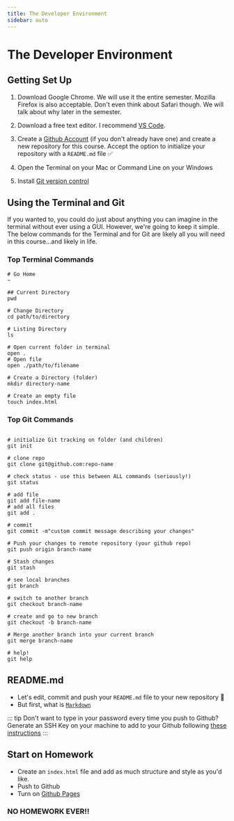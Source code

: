 ```yaml
---
title: The Developer Environment
sidebar: auto
---
```


# The Developer Environment

## Getting Set Up

1. Download Google Chrome. We will use it the entire semester. Mozilla Firefox is also acceptable. Don't even think about Safari though. We will talk about why later in the semester.
1. Download a free text editor. I recommend [VS Code](https://code.visualstudio.com/).
1. Create a [Github Account](https://github.com/) (if you don't already have one) and create a new repository for this course. Accept the option to initialize your repository with a `README.md` file :white_check_mark:

1. Open the Terminal on your Mac or Command Line on your Windows
1. Install [Git version control](https://git-scm.com/downloads)

## Using the Terminal and Git

If you wanted to, you could do just about anything you can imagine in the terminal without ever using a GUI. However, we're going to keep it simple. The below commands for the Terminal and for Git are likely all you will need in this course...and likely in life.

### Top Terminal Commands

```shell
# Go Home
~

## Current Directory
pwd

# Change Directory
cd path/to/directory

# Listing Directory
ls

# Open current folder in terminal
open .
# Open file
open ./path/to/filename

# Create a Directory (folder)
mkdir directory-name

# Create an empty file
touch index.html
```

### Top Git Commands

```git

# initialize Git tracking on folder (and children)
git init

# clone repo
git clone git@github.com:repo-name

# check status - use this between ALL commands (seriously!)
git status

# add file
git add file-name
# add all files
git add .

# commit
git commit -m"custom commit message describing your changes"

# Push your changes to remote repository (your github repo)
git push origin branch-name

# Stash changes
git stash

# see local branches
git branch

# switch to another branch
git checkout branch-name

# create and go to new branch
git checkout -b branch-name

# Merge another branch into your current branch
git merge branch-name

# help!
git help

```

## README.md

- Let's edit, commit and push your `README.md` file to your new repository :tada:
- But first, what is [`Markdown`](https://github.com/adam-p/markdown-here/wiki/Markdown-Cheatsheet)

::: tip Don't want to type in your password every time you push to Github?
Generate an SSH Key on your machine to add to your Github following [these instructions](https://help.github.com/en/github/authenticating-to-github/connecting-to-github-with-ssh)
:::

## Start on Homework

- Create an `index.html` file and add as much structure and style as you'd like.
- Push to Github
- Turn on [Github Pages](https://help.github.com/en/github/working-with-github-pages)

<!-- ## Next: [HTML Lesson & Setting up Github Pages →](lesson-2.md-disabled) -->

### NO HOMEWORK EVER!!
